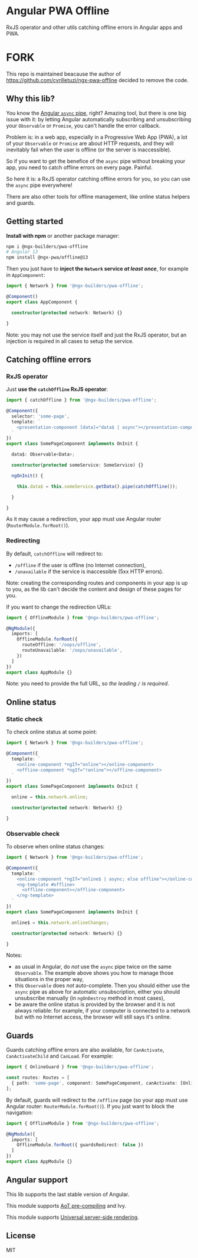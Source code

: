 # Angular PWA Offline

RxJS operator and other utils catching offline errors in Angular apps and PWA.

# FORK

This repo is maintained beacause the author of https://github.com/cyrilletuzi/ngx-pwa-offline decided to remove the code.

## Why this lib?

You know the [Angular `async` pipe](https://angular.io/guide/pipes#the-impure-asyncpipe), right? Amazing tool, but there is one big issue with it:
by letting Angular automatically subscribing and unsubscribing your `Observable` or `Promise`, you can't handle the error callback.

Problem is: in a web app, especially in a Progressive Web App (PWA),
a lot of your `Observable` or `Promise` are about HTTP requests,
and they will inevitably fail when the user is offline (or the server is inaccessible).

So if you want to get the benefice of the `async` pipe without breaking your app, you need to catch offline errors on every page. Painful.

So here it is: a RxJS operator catching offline errors for you, so you can use the `async` pipe everywhere!

There are also other tools for offline management, like online status helpers and guards.

## Getting started

**Install with npm** or another package manager:

```bash
npm i @ngx-builders/pwa-offline
# Angular 13
npm install @ngx-pwa/offline@13

```

Then you just have to **inject the `Network` service *at least once***, for example in `AppComponent`:

```typescript
import { Network } from '@ngx-builders/pwa-offline';

@Component()
export class AppComponent {

  constructor(protected network: Network) {}

}
```

Note: you may not use the service itself and just the RxJS operator, but an injection is required in all cases to setup the service.

## Catching offline errors

### RxJS operator

Just **use the `catchOffline` RxJS operator**:

```typescript
import { catchOffline } from '@ngx-builders/pwa-offline';

@Component({
  selector: 'some-page',
  template: `
    <presentation-component [data]="data$ | async"></presentation-component>
  `
})
export class SomePageComponent implements OnInit {

  data$: Observable<Data>;

  constructor(protected someService: SomeService) {}

  ngOnInit() {

    this.data$ = this.someService.getData().pipe(catchOffline());

  }

}
```

As it may cause a redirection, your app must use Angular router (`RouterModule.forRoot()`).

### Redirecting

By default, `catchOffline` will redirect to:

- `/offline` if the user is offline (no Internet connection),
- `/unavailable` if the service is inaccessible (5xx HTTP errors).

Note: creating the corresponding routes and components in your app is up to you,
as the lib can't decide the content and design of these pages for you.

If you want to change the redirection URLs:

```typescript
import { OfflineModule } from '@ngx-builders/pwa-offline';

@NgModule({
  imports: [
    OfflineModule.forRoot({
      routeOffline: '/oops/offline',
      routeUnavailable: '/oops/unavailable',
    })
  ]
})
export class AppModule {}
```

Note: you need to provide the full URL, so *the leading `/` is required*.

## Online status

### Static check

To check online status at some point:

```typescript
import { Network } from '@ngx-builders/pwa-offline';

@Component({
  template: `
    <online-component *ngIf="online"></online-component>
    <offline-component *ngIf="!online"></offline-component>
  `
})
export class SomePageComponent implements OnInit {

  online = this.network.online;

  constructor(protected network: Network) {}

}
```

### Observable check

To observe when online status changes:

```typescript
import { Network } from '@ngx-builders/pwa-offline';

@Component({
  template: `
    <online-component *ngIf="online$ | async; else offline"></online-component>
    <ng-template #offline>
      <offline-component></offline-component>
    </ng-template>
  `
})
export class SomePageComponent implements OnInit {

  online$ = this.network.onlineChanges;

  constructor(protected network: Network) {}

}
```

Notes:
- as usual in Angular, do *not* use the `async` pipe twice on the same `Observable`. The example above shows you how to manage those situations in the proper way,
- this `Observable` does *not* auto-complete. Then you should either use the `async` pipe as above for automatic unsubscription, either you should unsubscribe manually (in `ngOnDestroy` method in most cases),
- be aware the online status is provided by the browser and it is not always reliable: for example,
if your computer is connected to a network but with no Internet access,
the browser will still says it's online.

## Guards

Guards catching offline errors are also available, for `CanActivate`, `CanActivateChild` and `CanLoad`. For example:

```typescript
import { OnlineGuard } from '@ngx-builders/pwa-offline';

const routes: Routes = [
  { path: 'some-page', component: SomePageComponent, canActivate: [OnlineGuard] }
];
```

By default, guards will redirect to the `/offline` page (so your app must use Angular router: `RouterModule.forRoot()`).
If you just want to block the navigation:

```typescript
import { OfflineModule } from '@ngx-builders/pwa-offline';

@NgModule({
  imports: [
    OfflineModule.forRoot({ guardsRedirect: false })
  ]
})
export class AppModule {}
```

## Angular support

This lib supports the last stable version of Angular.

This module supports [AoT pre-compiling](https://angular.io/guide/aot-compiler) and Ivy.

This module supports [Universal server-side rendering](https://github.com/angular/universal).


## License

MIT
